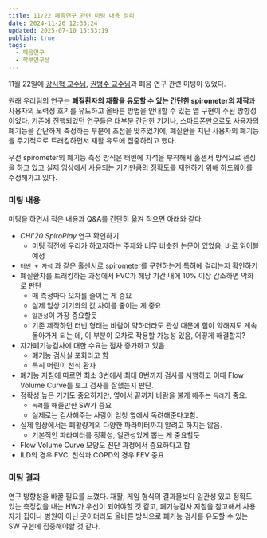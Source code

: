 ```yaml
---
title: 11/22 폐음연구 관련 미팅 내용 정리
date: 2024-11-26 12:35:24
updated: 2025-07-10 15:53:19
publish: true
tags:
  - 폐음연구
  - 학부연구생
---
```

11월 22일에 [강시혁 교수님](https://sites.google.com/view/si-hyuck-kang/home?authuser=0), [권병수 교수님](https://www.snubh.org/medical/drIntroduce.do?DP_TP=&DP_CD=IMR&sDpCdDtl=IMR&sDrSid=1029327&sDrStfNo=66098&sDpTp=)과 폐음 연구 관련 미팅이 있었다. 

원래 우리팀의 연구는 **폐질환자의 재활을 유도할 수 있는 간단한 spirometer의 제작**과 사용자의 노력성 호기를 유도하고 올바른 방법을 안내할 수 있는 앱 구현이 주된 방향성이었다. 기존에 진행되었던 연구들은 대부분 간단한 기기나, 스마트폰만으로도 사용자의 폐기능을 간단하게 측정하는 부분에 초점을 맞추었기에, 폐질환을 지닌 사용자의 폐기능을 주기적으로 트래킹하면서 재활 유도에 집중하려고 했다.

우선 spirometer의 폐기능 측정 방식은 터빈에 자석을 부착해서 홀센서 방식으로 센싱을 하고 있고 실제 임상에서 사용되는 기기만큼의 정확도를 재현하기 위해 하드웨어를 수정해가고 있다.

### 미팅 내용
미팅을 하면서 적은 내용과 Q&A를 간단히 옮겨 적으면 아래와 같다.
- *CHI'20 SpiroPlay* 연구 확인하기
	- 미팅 직전에 우리가 하고자하는 주제와 너무 비슷한 논문이 있었음, 바로 읽어볼 예정
- `터빈 + 자석` 과 같은 홀센서로 spirometer를 구현하는게 특허에 걸리는지 확인하기
- 폐질환자를 트래킹하는 과정에서 FVC가 해당 기간 내에 10% 이상 감소하면 악화로 판단
	- 매 측정마다 오차를 줄이는 게 중요
	- 실제 임상 기기와의 값 차이를 줄이는 게 중요
	- `일관성`이 가장 중요할듯
	- 기존 제작하던 터빈 형태는 바람이 약하더라도 관성 때문에 힘이 약해져도 계속 돌아가게 되는 데, 이 부분이 오차로 작용할 가능성 있음, 어떻게 해결할지?
- 자가폐기능검사에 대한 수요는 점차 증가하고 있음
	- 폐기능 검사실 포화라고 함
	- 특히 어린이 천식 환자
- 폐기능 지침에 따르면 최소 3번에서 최대 8번까지 검사를 시행하고 이때 Flow Volume Curve를 보고 검사를 잘했는지 판단. 
- 정확성 높은 기기도 중요하지만, 옆에서 끝까지 바람을 불게 해주는 `독려`가 중요.
	- `독려`를 해줄만한 SW가 중요
	- 실제로는 검사해주는 사람이 엄청 옆에서 독려해준다고함.
- 실제 임상에서는 폐활량계의 다양한 파라미터까지 알려고 하지는 않음. 
	- 기본적인 파라미터를 정확성, 일관성있게 뽑는 게 중요할듯
- Flow Volume Curve 모양도 진단 과정에서 중요하다고 함
- ILD의 경우 FVC, 천식과 COPD의 경우 FEV 중요

### 미팅 결과
연구 방향성을 바꿀 필요를 느꼈다. 재활, 게임 형식의 결과물보다 일관성 있고 정확도 있는 측정값을 내는 HW가 우선이 되어야할 것 같고, 폐기능검사 지침을 참고해서 사용자가 집이나 병원이 아닌 곳이더라도 올바른 방식으로 폐기능 검사를 유도할 수 있는 SW 구현에 집중해야할 것 같다.